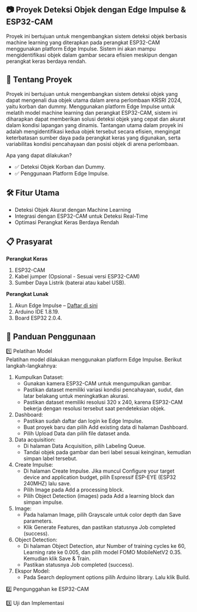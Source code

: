 ## 📷 Proyek Deteksi Objek dengan Edge Impulse & ESP32-CAM
Proyek ini bertujuan untuk mengembangkan sistem deteksi objek berbasis machine learning yang diterapkan pada perangkat ESP32-CAM menggunakan platform Edge Impulse. Sistem ini akan mampu mengidentifikasi objek dalam gambar secara efisien meskipun dengan perangkat keras berdaya rendah.

## 🚀 Tentang Proyek
Proyek ini bertujuan untuk mengembangkan sistem deteksi objek yang dapat mengenali dua objek utama dalam arena perlombaan KRSRI 2024, yaitu korban dan dummy. Menggunakan platform Edge Impulse untuk melatih model machine learning dan perangkat ESP32-CAM, sistem ini diharapkan dapat memberikan solusi deteksi objek yang cepat dan akurat dalam kondisi lapangan yang dinamis. Tantangan utama dalam proyek ini adalah mengidentifikasi kedua objek tersebut secara efisien, mengingat keterbatasan sumber daya pada perangkat keras yang digunakan, serta variabilitas kondisi pencahayaan dan posisi objek di arena perlombaan.

Apa yang dapat dilakukan?
- ✅ Deteksi Objek Korban dan Dummy.
- ✅ Penggunaan Platform Edge Impulse.

## 🛠️ Fitur Utama
- Deteksi Objek Akurat dengan Machine Learning
- Integrasi dengan ESP32-CAM untuk Deteksi Real-Time
- Optimasi Perangkat Keras Berdaya Rendah

## 📋 Prasyarat
**Perangkat Keras**
1. ESP32-CAM
2. Kabel jumper (Opsional - Sesuai versi ESP32-CAM)
3. Sumber Daya Listrik (baterai atau kabel USB).

**Perangkat Lunak**
1. Akun Edge Impulse – [Daftar di sini](https://www.edgeimpulse.com)
2. Arduino IDE 1.8.19.
3. Board ESP32 2.0.4.

## 📖 Panduan Penggunaan
1️⃣ Pelatihan Model  
Pelatihan model dilakukan menggunakan platform Edge Impulse. Berikut langkah-langkahnya:
1. Kumpulkan Dataset:
    - Gunakan kamera ESP32-CAM untuk mengumpulkan gambar.
    - Pastikan dataset memiliki variasi kondisi pencahayaan, sudut, dan latar belakang untuk meningkatkan akurasi.
    - Pastikan dataset memiliki resolusi 320 x 240, karena ESP32-CAM bekerja dengan resolusi tersebut saat pendeteksian objek.
2. Dashboard:
    - Pastikan sudah daftar dan login ke Edge Impulse.
    - Buat proyek baru dan pilih Add existing data di halaman Dashboard.
    - Pilih Upload Data dan pilih file dataset anda.
3. Data acquisition:
    - Di halaman Data Acquisition, pilih Labeling Queue.
    - Tandai objek pada gambar dan beri label sesuai keinginan, kemudian simpan label tersebut.
4. Create Impulse:
    - Di halaman Create Impulse. Jika muncul Configure your target device and application budget, pilih Espressif ESP-EYE (ESP32 240MHZ) lalu save.
    - Pilih Image pada Add a processing block.
    - Pilih Object Detection (images) pada Add a learning block dan simpan impulse.
5. Image:
    - Pada halaman Image, pilih Grayscale untuk color depth dan Save parameters.
    - Klik Generate Features, dan pastikan statusnya Job completed (success).
6. Object Detection:
    - Di halaman Object Detection, atur Number of training cycles ke 60, Learning rate ke 0.005, dan pilih model FOMO MobileNetV2 0.35. Kemudian klik Save & Train.
    - Pastikan statusnya Job completed (success).
7. Ekspor Model:
    - Pada Search deployment options pilih Arduino library. Lalu klik Build.

2️⃣ Pengunggahan ke ESP32-CAM

3️⃣ Uji dan Implementasi

